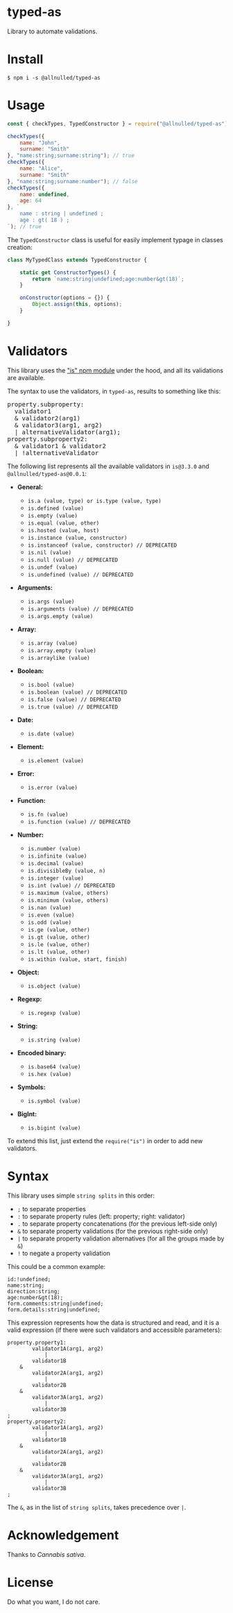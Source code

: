# typed-as

Library to automate validations.

# Install

`$ npm i -s @allnulled/typed-as`

# Usage

```js
const { checkTypes, TypedConstructor } = require("@allnulled/typed-as");

checkTypes({
    name: "John",
    surname: "Smith" 
}, "name:string;surname:string"); // true
checkTypes({
    name: "Alice",
    surname: "Smith" 
}, "name:string;surname:number"); // false
checkTypes({
    name: undefined,
    age: 64
}, `
    name : string | undefined ;
    age : gt( 18 ) ;
`); // true
```

The `TypedConstructor` class is useful for easily implement typage in classes creation:

```js
class MyTypedClass extends TypedConstructor {

    static get ConstructorTypes() {
        return `name:string|undefined;age:number&gt(18)`;
    }

    onConstructor(options = {}) {
        Object.assign(this, options);
    }

}
```


# Validators

This library uses the ["is" npm module](https://github.com/enricomarino/is) under the hood, and all its validations are available.

The syntax to use the validators, in `typed-as`, results to something like this:

<pre>
property.subproperty:
  validator1
  & validator2(arg1)
  & validator3(arg1, arg2)
  | alternativeValidator(arg1);
property.subproperty2:
  & validator1 & validator2
  | !alternativeValidator
</pre>

The following list represents all the available validators in `is@3.3.0` and `@allnulled/typed-as@0.0.1`:

- **General:**

    - `is.a (value, type) or is.type (value, type)`
    - `is.defined (value)`
    - `is.empty (value)`
    - `is.equal (value, other)`
    - `is.hosted (value, host)`
    - `is.instance (value, constructor)`
    - `is.instanceof (value, constructor) // DEPRECATED`
    - `is.nil (value)`
    - `is.null (value) // DEPRECATED`
    - `is.undef (value)`
    - `is.undefined (value) // DEPRECATED`

- **Arguments:**

    - `is.args (value)`
    - `is.arguments (value) // DEPRECATED`
    - `is.args.empty (value)`

- **Array:**

    - `is.array (value)`
    - `is.array.empty (value)`
    - `is.arraylike (value)`

- **Boolean:**

    - `is.bool (value)`
    - `is.boolean (value) // DEPRECATED`
    - `is.false (value) // DEPRECATED`
    - `is.true (value) // DEPRECATED`

- **Date:**

    - `is.date (value)`

- **Element:**

    - `is.element (value)`

- **Error:**

    - `is.error (value)`

- **Function:**

    - `is.fn (value)`
    - `is.function (value) // DEPRECATED`

- **Number:**

    - `is.number (value)`
    - `is.infinite (value)`
    - `is.decimal (value)`
    - `is.divisibleBy (value, n)`
    - `is.integer (value)`
    - `is.int (value) // DEPRECATED`
    - `is.maximum (value, others)`
    - `is.minimum (value, others)`
    - `is.nan (value)`
    - `is.even (value)`
    - `is.odd (value)`
    - `is.ge (value, other)`
    - `is.gt (value, other)`
    - `is.le (value, other)`
    - `is.lt (value, other)`
    - `is.within (value, start, finish)`

- **Object:**

    - `is.object (value)`

- **Regexp:**

    - `is.regexp (value)`

- **String:**

    - `is.string (value)`

- **Encoded binary:**

    - `is.base64 (value)`
    - `is.hex (value)`

- **Symbols:**

    - `is.symbol (value)`

- **BigInt:**

    - `is.bigint (value)`


To extend this list, just extend the `require("is")` in order to add new validators.

# Syntax

This library uses simple `string splits` in this order:

- `;` to separate properties
- `:` to separate property rules (left: property; right: validator)
- `.` to separate property concatenations (for the previous left-side only)
- `&` to separate property validations (for the previous right-side only)
- `|` to separate property validation alternatives (for all the groups made by `&`)
- `!` to negate a property validation

This could be a common example:

```
id:!undefined;
name:string;
direction:string;
age:number&gt(18);
form.comments:string|undefined;
form.details:string|undefined;
```

This expression represents how the data is structured and read, and it is a valid expression (if there were such validators and accessible parameters):

```
property.property1:
        validator1A(arg1, arg2)
            |
        validator1B
    &
        validator2A(arg1, arg2)
            |
        validator2B
    &
        validator3A(arg1, arg2)
            |
        validator3B
;
property.property2:
        validator1A(arg1, arg2)
            |
        validator1B
    &
        validator2A(arg1, arg2)
            |
        validator2B
    &
        validator3A(arg1, arg2)
            |
        validator3B
;
```

The `&`, as in the list of `string splits`, takes precedence over `|`.

# Acknowledgement

Thanks to *Cannabis sativa*.

# License

Do what you want, I do not care.